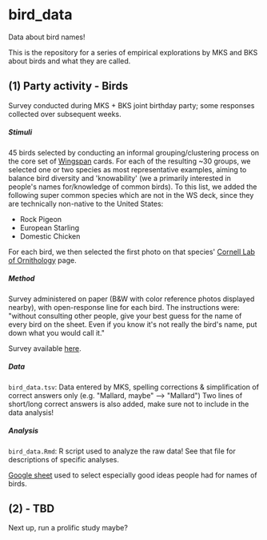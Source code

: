# bird_data
Data about bird names!

This is the repository for a series of empirical explorations by MKS and BKS about birds and what they are called. 

## (1) Party activity - Birds

Survey conducted during MKS + BKS joint birthday party; some responses collected over subsequent weeks.

##### Stimuli 

45 birds selected by conducting an informal grouping/clustering process on the core set of [Wingspan](https://stonemaiergames.com/games/wingspan/) cards. For each of the resulting ~30 groups, we selected one or two species as most representative examples, aiming to balance bird diversity and 'knowability' (we a primarily interested in people's names for/knowledge of common birds).  To this list, we added the following super common species which are not in the WS deck, since they are technically non-native to the United States:

* Rock Pigeon
* European Starling
* Domestic Chicken

For each bird, we then selected the first photo on that species' [Cornell Lab of Ornithology](https://www.birds.cornell.edu/) page.

##### Method

Survey administered on paper (B&W with color reference photos displayed nearby), with open-response line for each bird.  The instructions were: "without consulting other people, give your best guess for the name of every bird on the sheet. Even if you know it's not really the bird's name, put down what you would call it."

Survey available [here](https://docs.google.com/document/d/1K_GfLpS-JbVSd9DlX0YtBkTXxo-8M8PKtRsBUlxttTg/edit).

##### Data

`bird_data.tsv`: Data entered by MKS, spelling corrections & simplification of correct answers only (e.g. "Mallard,  maybe" --> "Mallard")
Two lines of short/long correct answers is also added, make sure not to include in the data analysis!

##### Analysis

`bird_data.Rmd`: R script used to analyze the raw data! See that file for descriptions of specific analyses.

[Google sheet](https://docs.google.com/spreadsheets/d/1ACGSQiWlWi2bF5oPHHNWBAwMSD3BWkk2vVyyXf_T8og/edit#gid=0) used to select especially good ideas people had for names of birds.

## (2) - TBD

Next up, run a prolific study maybe?
